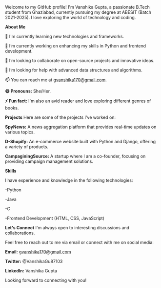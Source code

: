 Welcome to my GitHub profile! I'm Vanshika Gupta, a passionate B.Tech student from Ghaziabad, currently pursuing my degree at ABESIT (Batch 2021-2025). I love exploring the world of technology and coding.

**About Me**

🌱 I'm currently learning new technologies and frameworks.

🔭 I’m currently working on enhancing my skills in Python and frontend development.

👯 I’m looking to collaborate on open-source projects and innovative ideas.

🤔 I’m looking for help with advanced data structures and algorithms.

📫 You can reach me at gvanshika170@gmail.com.

**😄 Pronouns:** She/Her.

**⚡ Fun fact:** I'm also an avid reader and love exploring different genres of books.

**Projects**
Here are some of the projects I've worked on:

**SpyNews:** A news aggregation platform that provides real-time updates on various topics.

**D-Shopify:** An e-commerce website built with Python and Django, offering a variety of products.

**CampaginingSource:** A startup where I am a co-founder, focusing on providing campaign management solutions.

**Skills**

I have experience and knowledge in the following technologies:

-Python

-Java

-C

-Frontend Development (HTML, CSS, JavaScript)

**Let's Connect**
I'm always open to interesting discussions and collaborations. 

Feel free to reach out to me via email or connect with me on social media:

**Email:** gvanshika170@gmail.com

**Twitter:** @VanshikaGu87103

**LinkedIn:** Vanshika Gupta

Looking forward to connecting with you!
